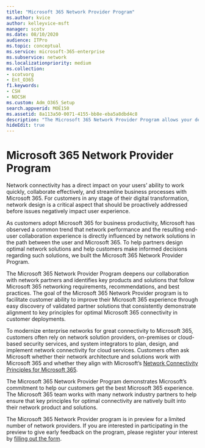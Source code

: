 ```yaml
---
title: "Microsoft 365 Network Provider Program"
ms.author: kvice
author: kelleyvice-msft
manager: scotv
ms.date: 08/10/2020
audience: ITPro
ms.topic: conceptual
ms.service: microsoft-365-enterprise
ms.subservice: network
ms.localizationpriority: medium
ms.collection: 
- scotvorg
- Ent_O365
f1.keywords:
- CSH
- NOCSH
ms.custom: Adm_O365_Setup
search.appverid: MOE150
ms.assetid: 8a113a50-0071-4155-bb8e-eba5a8dbd4c8
description: "The Microsoft 365 Network Provider Program allows your device to become certified as working with Microsoft 365."
hideEdit: true
---
```


# Microsoft 365 Network Provider Program

Network connectivity has a direct impact on your users’ ability to work quickly, collaborate effectively, and streamline business processes with Microsoft 365. For customers in any stage of their digital transformation, network design is a critical aspect that should be proactively addressed before issues negatively impact user experience.

As customers adopt Microsoft 365 for business productivity, Microsoft has observed a common trend that network performance and the resulting end-user collaboration experience is directly influenced by network solutions in the path between the user and Microsoft 365. To help partners design optimal network solutions and help customers make informed decisions regarding such solutions, we built the Microsoft 365 Network Provider Program.

The Microsoft 365 Network Provider Program deepens our collaboration with network partners and identifies key products and solutions that follow Microsoft 365 networking requirements, recommendations, and best practices. The goal of the Microsoft 365 Network Provider program is to facilitate customer ability to improve their Microsoft 365 experience through easy discovery of validated partner solutions that consistently demonstrate alignment to key principles for optimal Microsoft 365 connectivity in customer deployments.

To modernize enterprise networks for great connectivity to Microsoft 365, customers often rely on network solution providers, on-premises or cloud-based security services, and system integrators to plan, design, and implement network connectivity for cloud services. Customers often ask Microsoft whether their network architecture and solutions work with Microsoft 365 and whether they align with Microsoft’s [Network Connectivity Principles for Microsoft 365](./microsoft-365-network-connectivity-principles.md).

The Microsoft 365 Network Provider Program demonstrates Microsoft’s commitment to help our customers get the best Microsoft 365 experience. The Microsoft 365 team works with many network industry partners to help ensure that key principles for optimal connectivity are natively built into their network product and solutions.

The Microsoft 365 Network Provider program is in preview for a limited number of network providers. If you are interested in participating in the preview to give early feedback on the program, please register your interest by [filling out the form](https://aka.ms/NPPproviderpreview). 
